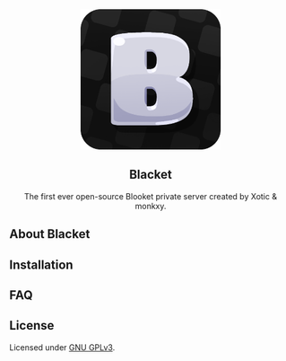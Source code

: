 <div align="center">
	<img src='./assets/logo.png' height="250">
	<h2>Blacket</h2>
	<p>The first ever open-source Blooket private server created by Xotic & monkxy.</p>
</div>


## About Blacket
<!-- TODO -->

## Installation
<!-- TODO -->

## FAQ
<!-- TODO -->

## License
Licensed under [GNU GPLv3](./LICENSE).
